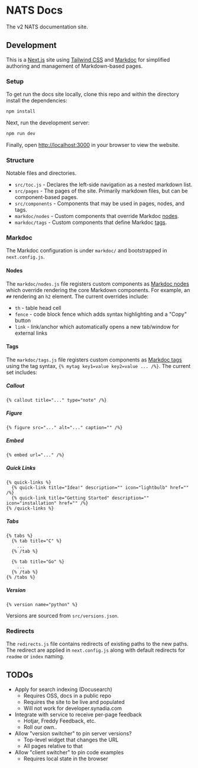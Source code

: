 # NATS Docs

The v2 NATS documentation site.

## Development

This is a [Next.js](https://nextjs.org/docs) site using [Tailwind CSS](https://tailwindcss.com/docs) and [Markdoc](https://markdoc.io/docs) for simplified authoring and management of Markdown-based pages.

### Setup

To get run the docs site locally, clone this repo and within the directory install the dependencies:

```bash
npm install
```

Next, run the development server:

```bash
npm run dev
```

Finally, open [http://localhost:3000](http://localhost:3000) in your browser to view the website.

### Structure

Notable files and directories.

- `src/toc.js` - Declares the left-side navigation as a nested markdown list.
- `src/pages` - The pages of the site. Primarily markdown files, but can be component-based pages.
- `src/components` - Components that may be used in pages, nodes, and tags.
- `markdoc/nodes` - Custom components that override Markdoc [nodes](#nodes).
- `markdoc/tags` - Custom components that define Markdoc [tags](#tags).

### Markdoc

The Markdoc configuration is under `markdoc/` and bootstrapped in `next.config.js`.

#### Nodes

The `markdoc/nodes.js` file registers custom components as [Markdoc nodes](https://markdoc.dev/docs/nodes) which override rendering the core Markdown components. For example, an `##` rendering an `h2` element. The current overrides include:

- `th` - table head cell
- `fence` - code block fence which adds syntax highlighting and a "Copy" button
- `link` - link/anchor which automatically opens a new tab/window for external links

#### Tags

The `markdoc/tags.js` file registers custom components as [Markdoc tags](https://markdoc.dev/docs/tags) using the tag syntax, `{% mytag key1=value key2=value ... /%}`. The current set includes:

##### Callout

```
{% callout title="..." type="note" /%}
```

##### Figure

```
{% figure src="..." alt="..." caption="" /%}
```

##### Embed

```
{% embed url="..." /%}
```

##### Quick Links

```
{% quick-links %}
  {% quick-link title="Idea!" description="" icon="lightbulb" href="" /%}
  {% quick-link title="Getting Started" description="" icon="installation" href="" /%}
{% /quick-links %}
```

##### Tabs

```
{% tabs %}
  {% tab title="C" %}
    ...
  {% /tab %}

  {% tab title="Go" %}
    ...
  {% /tab %}
{% /tabs %}
```

##### Version

```
{% version name="python" %}
```

Versions are sourced from `src/versions.json`.

### Redirects

The `redirects.js` file contains redirects of existing paths to the new paths. The redirect are applied in `next.config.js` along with default redirects for `readme` or `index` naming.


## TODOs

- Apply for search indexing (Docusearch)
  - Requires OSS, docs in a public repo
  - Requires the site to be live and populated
  - Will not work for developer.synadia.com
- Integrate with service to receive per-page feedback
  - Hotjar, Freddy Feedback, etc.
  - Roll our own..
- Allow "version switcher" to pin server versions?
  - Top-level widget that changes the URL
  - All pages relative to that
- Allow "client switcher" to pin code examples
  - Requires local state in the browser

